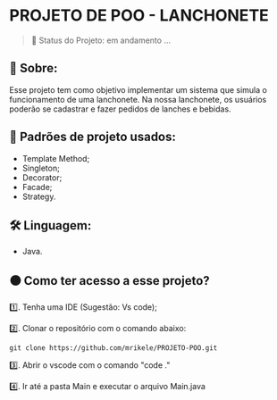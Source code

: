 
# PROJETO DE POO - LANCHONETE

> 🔴  Status do Projeto: em andamento ...


## 📌 Sobre:
Esse projeto tem como objetivo implementar um sistema que simula o funcionamento de uma lanchonete. Na nossa lanchonete, os usuários poderão se cadastrar e fazer pedidos de lanches e bebidas.

## 📃 Padrões de projeto usados:
* Template Method;
* Singleton;
* Decorator;
* Facade;
* Strategy.

## 🛠️ Linguagem:
* Java.

## ⚫  Como ter acesso a esse projeto?
1️⃣. Tenha uma IDE (Sugestão: Vs code);

2️⃣. Clonar o repositório com o comando abaixo:
``` 
git clone https://github.com/mrikele/PROJETO-POO.git 
```

3️⃣. Abrir o vscode com o comando "code  ."

4️⃣. Ir até a pasta Main e executar o arquivo Main.java
